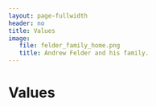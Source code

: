 ```yaml
---
layout: page-fullwidth
header: no
title: Values
image:
   file: felder_family_home.png
   title: Andrew Felder and his family.
---
```


# Values

